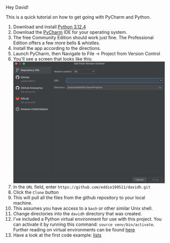 Hey David!

This is a quick tutorial on how to get going with PyCharm and Python.

1. Download and install [Python 3.12.4](https://www.python.org/downloads/release/python-3124/)
2. Download the [PyCharm](https://www.jetbrains.com/pycharm/) IDE for your operating system.
3. The free Community Edition should work just fine. The Professional Edition offers a few more bells & whistles.
4. Install the app according to the directions.
5. Launch PyCharm, then Navigate to File -> Project from Version Control
6. You'll see a screen that looks like this: ![alt](images/repository.png)
7. In the `URL` field, enter `https://github.com/eddie199511/davidh.git`
8. Click the `Clone` button
9. This will pull all the files from the github repository to your local machine.
10. This assumes you have access to a `bash` or other similar Unix shell.
11. Change directories into the `davidh` directory that was created.
12. I've included a Python virtual environment for use with this project. You can activate it by running this command: `source venv/bin/activate`. Further reading on virtual environments can be found [here](https://docs.python.org/3/tutorial/venv.html)
13. Have a look at the first code example: [lists](src/lists.py)